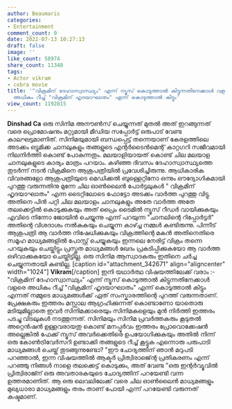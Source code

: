 ```yaml
---
author: Beaumaris
categories:
- Entertainment
comment_count: 0
date: 2022-07-13 10:27:13
draft: false
image: ''
like_count: 58974
share_count: 11348
tags:
- Actor vikram
- cobra movie
title: '"വിക്രമിന് ദേഹാസ്വാസ്ഥ്യം" എന്ന് ന്യൂസ്‌ കൊടുത്താൽ കിട്ടുന്നതിനേക്കാൾ വളരെ
  അധികം റീച്ച് "വിക്രമിന് ഹൃദയാഘാതം" എന്ന് കൊടുത്താൽ കിട്ടും'
view_count: 1192815
---
```


**Dinshad Ca** ഒരു സിനിമ അനൗൺസ്‌ ചെയ്യുന്നത് മുതൽ അത്‌ ഇറങ്ങുന്നത് വരെ പ്രൊമോഷനും മറ്റുമായി മീഡിയ സപ്പോർട്ട് ഒരുപാട് വേണ്ട കാലഘട്ടമാണിത്. സിനിമയുമായി ബന്ധപ്പെട്ട് തന്നെയാണ് കേരളത്തിലെ അടക്കം ഒട്ടുമിക്ക ചാനലുകളും തങ്ങളുടെ എന്റർടൈൻമെന്റ് കാറ്റഗറി സജീവമായി നിലനിർത്തി കൊണ്ട് പോകുന്നതും. മലയാളിയായത് കൊണ്ട് ചില മലയാള ചാനലുകളുടെ കാര്യം മാത്രം പറയാം. കഴിഞ്ഞ ദിവസം ദേഹാസ്വാസ്ഥ്യത്തെ തുടർന്ന് നടൻ വിക്രമിനെ ആശുപത്രിയിൽ പ്രവേശിച്ചിരുന്നു. ആധികാരിക വിവരങ്ങളോ ആശുപത്രിയുടെ മെഡിക്കൽ ബുള്ളെറ്റിനോ ഒന്നും ഔദ്യോഗികമായി പുറത്തു വരുന്നതിനു മുന്നേ ചില ഓൺലൈൻ പോർട്ടലുകൾ " വിക്രമിന് ഹൃദയാഘാതം" എന്ന ടൈറ്റിലോടെ ഫോട്ടോ അടക്കം വാർത്ത പുറത്തു വിട്ടു. അതിനെ പിൻ പറ്റി ചില മലയാളം ചാനലുകളും അതേ വാർത്ത അതേ തലക്കെട്ടിൽ കൊടുക്കുകയും അത്‌ പ്രൈം ടൈമിൽ ന്യൂസ്‌ റീഡർ വായിക്കുകയും എവിടെ നിന്നോ ജോയിൻ ചെയ്യുന്നു എന്ന് പറയുന്ന "ചാനലിന്റെ റിപ്പോർട്ടർ" അതിന്റെ വിശദാശം നൽകുകയും ചെയ്യുന്ന കാഴ്ച്ച നമ്മൾ കണ്ടിരുന്നു. പിന്നീട് ആശുപത്രി ആ വാർത്ത നിഷേധിക്കുകയും വിക്രത്തിന്റെ മകൻ അതിനെതിരെ സമൂഹ മാധ്യമങ്ങളിൽ പോസ്റ്റ്‌ ചെയ്യുകയും ഇന്നലെ നേരിട്ട് വിക്രം തന്നെ പറയുകയും ചെയ്തിട്ടും പ്രസ്തുത മാധ്യമങ്ങൾ ഖേദം പ്രകടിപ്പിക്കുകയോ ആ വാർത്ത ഒഴിവാക്കുകയോ ചെയ്തിട്ടില്ല. ഒരു സിനിമ ആസ്വാദകരും ഇതിനെ ചർച്ച ചെയ്യുന്നതായി കണ്ടില്ല. [caption id="attachment_342671" align="aligncenter" width="1024"] **Vikram**[/caption] ഇനി യഥാർത്ഥ വിഷയത്തിലേക്ക് വരാം :- "വിക്രമിന് ദേഹാസ്വാസ്ഥ്യം" എന്ന് ന്യൂസ്‌ കൊടുത്താൽ കിട്ടുന്നതിനേക്കാൾ വളരെ അധികം റീച്ച് "വിക്രമിന് ഹൃദയാഘാതം" എന്ന് കൊടുത്താൽ കിട്ടും എന്നത് നമ്മുടെ മാധ്യമങ്ങൾക്ക് ഏത് സംസ്കാരത്തിന്റെ പുറത്ത് വരുന്നതാണ്. പ്രേക്ഷകരും ഇത്തരം മസ്സാല ആഗ്രഹിക്കുന്നത് കൊണ്ടാണോ യാതൊരു മടിയുമില്ലാതെ ഇവർ സിനിമക്കാരെയും സിനിമകളെയും മുൻ നിർത്തി ഇത്തരം പടച്ചു വിടലുകൾ നടത്തുന്നത്. സിനിമയും സിനിമ പ്രവർത്തകരും കൂടുതൽ അറ്റെൻഷൻ ഉള്ളവരായതു കൊണ്ട് മനപ്പൂർവം ഇത്തരം പ്രോവൊക്കേഷൻ അല്ലെങ്കിൽ ഫേക്ക് ന്യൂസ്‌ അവർക്കെതിരെ ഉപയോഗിക്കുകയും അതിൽ നിന്ന് ഒരു കോൺട്രിവേർസറി ഉണ്ടാക്കി തങ്ങളുടെ റീച്ച് കൂട്ടുക എന്നൊരു പരുപാടി മാധ്യമങ്ങൾ ചെയ്ത് തുടങ്ങുന്നുണ്ടോ? "ഈ ചോദ്യത്തിന് ഞാൻ മറുപടി പറഞ്ഞാൽ, ഇന്ന വിഷയത്തിൽ ആക്ടർ പ്രിത്വിരാജ്ന്റെ പ്രതികരണം എന്ന് പറഞ്ഞു നിങ്ങൾ നാളെ തലക്കെട്ട് കൊടുക്കും, അത്‌ വേണ്ട "ഒരു ഇന്റർവ്യൂവിൽ പ്രിത്വിരാജ്ന് ഒരു അവതാരകയുടെ ചോദ്യത്തിന് പറയേണ്ടി വന്ന ഉത്തരമാണിത്. ആ ഒരു ലെവലിലേക്ക് വരെ ചില ഓൺലൈൻ മാധ്യമങ്ങളും മുഖ്യധാരാ മാധ്യമങ്ങളും തരം താണ് പോയി എന്ന് പറയേണ്ടി വരുന്നത് കഷ്ടമാണ്.